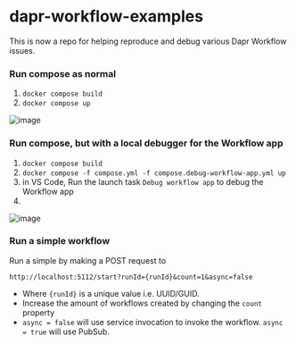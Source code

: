 # dapr-workflow-examples

This is now a repo for helping reproduce and debug various Dapr Workflow issues.

### Run compose as normal

1. `docker compose build`
2. `docker compose up`

![image](https://github.com/olitomlinson/dapr-workflow-examples/assets/4224880/9c6b6596-aab6-4f04-91b7-d87071a740c3)



### Run compose, but with a local debugger for the Workflow app

1. `docker compose build`
2. `docker compose -f compose.yml -f compose.debug-workflow-app.yml up`
3. in VS Code, Run the launch task `Debug workflow app` to debug the Workflow app
4. 
![image](https://github.com/olitomlinson/dapr-workflow-examples/assets/4224880/2cced844-6c42-4f5a-af62-d174a0309bda)



### Run a simple workflow

Run a simple by making a POST request to 

```http://localhost:5112/start?runId={runId}&count=1&async=false```

- Where `{runId}` is a unique value i.e. UUID/GUID.
- Increase the amount of workflows created by changing the `count` property
- `async = false` will use service invocation to invoke the workflow. `async = true` will use PubSub.
